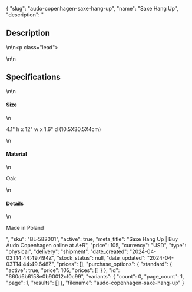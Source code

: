 {
  "slug": "audo-copenhagen-saxe-hang-up",
  "name": "Saxe Hang Up",
  "description": "<h2>Description</h2>\n<!-- split -->\n<p class=\"lead\"> </p>\n<!-- split -->\n<h2>Specifications</h2>\n<!-- split -->\n<h4>Size</h4>\n<p>4.1\" h x 12\" w x 1.6\" d (10.5X30.5X4cm)</p>\n<h4>Material</h4>\n<p>Oak</p>\n<h4>Details</h4>\n<p>Made in Poland</p>",
  "sku": "BL-582001",
  "active": true,
  "meta_title": "Saxe Hang Up | Buy Audo Copenhagen online at A+R",
  "price": 105,
  "currency": "USD",
  "type": "physical",
  "delivery": "shipment",
  "date_created": "2024-04-03T14:44:49.494Z",
  "stock_status": null,
  "date_updated": "2024-04-03T14:44:49.648Z",
  "prices": [],
  "purchase_options": {
    "standard": {
      "active": true,
      "price": 105,
      "prices": []
    }
  },
  "id": "660d6b6158e0b90012cf0c99",
  "variants": {
    "count": 0,
    "page_count": 1,
    "page": 1,
    "results": []
  },
  "filename": "audo-copenhagen-saxe-hang-up"
}